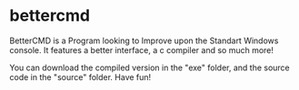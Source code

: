 # bettercmd

BetterCMD is a Program looking to Improve upon the Standart Windows console.
It features a better interface, a c compiler and so much more!

You can download the compiled version in the "exe" folder, and the source code in the "source" folder. 
Have fun!

